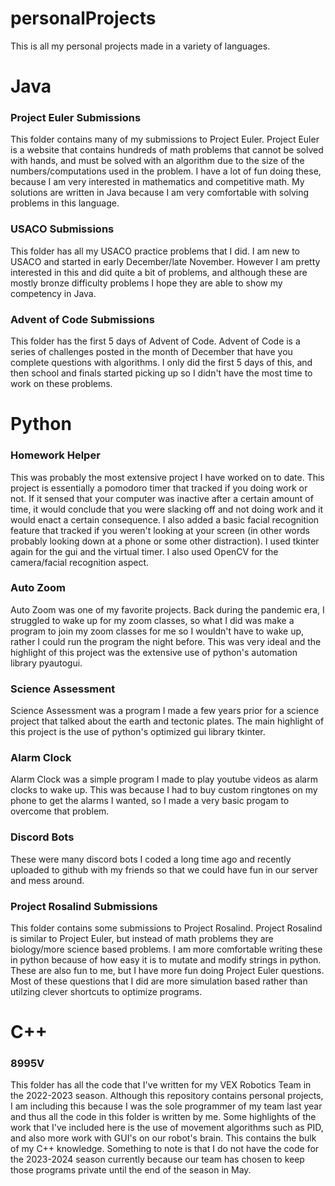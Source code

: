 # personalProjects

This is all my personal projects made in a variety of languages.

# Java

### Project Euler Submissions
This folder contains many of my submissions to Project Euler. Project Euler is a website that contains hundreds of math problems that cannot be solved with hands, and must be solved with an algorithm due to the size of the numbers/computations used in the problem. I have a lot of fun doing these, because I am very interested in mathematics and competitive math. My solutions are written in Java because I am very comfortable with solving problems in this language.

### USACO Submissions
This folder has all my USACO practice problems that I did. I am new to USACO and started in early December/late November. However I am pretty interested in this and did quite a bit of problems, and although these are mostly bronze difficulty problems I hope they are able to show my competency in Java.

### Advent of Code Submissions
This folder has the first 5 days of Advent of Code. Advent of Code is a series of challenges posted in the month of December that have you complete questions with algorithms. I only did the first 5 days of this, and then school and finals started picking up so I didn't have the most time to work on these problems.

# Python

### Homework Helper
This was probably the most extensive project I have worked on to date. This project is essentially a pomodoro timer that tracked if you doing work or not. If it sensed that your computer was inactive after a certain amount of time, it would conclude that you were slacking off and not doing work and it would enact a certain consequence. I also added a basic facial recognition feature that tracked if you weren't looking at your screen (in other words probably looking down at a phone or some other distraction). I used tkinter again for the gui and the virtual timer. I also used OpenCV for the camera/facial recognition aspect.

### Auto Zoom 
Auto Zoom was one of my favorite projects. Back during the pandemic era, I struggled to wake up for my zoom classes, so what I did was make a program to join my zoom classes for me so I wouldn't have to wake up, rather I could run the program the night before. This was very ideal and the highlight of this project was the extensive use of python's automation library pyautogui.

### Science Assessment 
Science Assessment was a program I made a few years prior for a science project that talked about the earth and tectonic plates. The main highlight of this project is the use of python's optimized gui library tkinter. 

### Alarm Clock 
Alarm Clock was a simple program I made to play youtube videos as alarm clocks to wake up. This was because I had to buy custom ringtones on my phone to get the alarms I wanted, so I made a very basic progam to overcome that problem.

### Discord Bots
These were many discord bots I coded a long time ago and recently uploaded to github with my friends so that we could have fun in our server and mess around.

### Project Rosalind Submissions
This folder contains some submissions to Project Rosalind. Project Rosalind is similar to Project Euler, but instead of math problems they are biology/more science based problems. I am more comfortable writing these in python because of how easy it is to mutate and modify strings in python. These are also fun to me, but I have more fun doing Project Euler questions. Most of these questions that I did are more simulation based rather than utilzing clever shortcuts to optimize programs.


# C++

### 8995V
This folder has all the code that I've written for my VEX Robotics Team in the 2022-2023 season. Although this repository contains personal projects, I am including this because I was the sole programmer of my team last year and thus all the code in this folder is written by me. Some highlights of the work that I've included here is the use of movement algorithms such as PID, and also more work with GUI's on our robot's brain. This contains the bulk of my C++ knowledge. Something to note is that I do not have the code for the 2023-2024 season currently because our team has chosen to keep those programs private until the end of the season in May.
